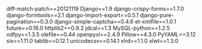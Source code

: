 diff-match-patch==20121119
Django==1.9
django-crispy-forms==1.7.0
django-formtools==2.1
django-import-export==0.5.1
django-pure-pagination==0.3.0
django-simple-captcha==0.4.6
et-xmlfile==1.0.1
future==0.16.0
httplib2==0.9.2
jdcal==1.3
MySQL-python==1.2.5
odfpy==1.3.5
olefile==0.44
openpyxl==2.4.9
Pillow==4.3.0
PyYAML==3.12
six==1.11.0
tablib==0.12.1
unicodecsv==0.14.1
xlrd==1.1.0
xlwt==1.3.0
